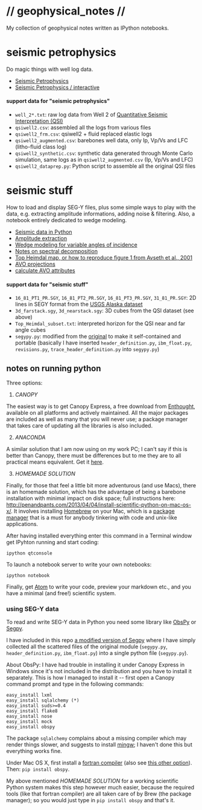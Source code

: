 # // geophysical_notes //

My collection of geophysical notes written as IPython notebooks.


# seismic petrophysics

Do magic things with well log data.

* [Seismic Petrophysics](http://nbviewer.ipython.org/github/aadm/geophysical_notes/blob/master/seismic_petrophysics.ipynb)
* [Seismic Petrophysics / interactive](http://nbviewer.ipython.org/github/aadm/geophysical_notes/blob/master/seismic_petrophysics_interactive.ipynb)

#### support data for "seismic petrophysics"

* `well_2*.txt`: raw log data from Well 2 of [Quantitative Seismic Interpretation (QSI)](https://pangea.stanford.edu/researchgroups/srb/resources/books/quantitative-seismic-interpretation)
* `qsiwell2.csv`: assembled all the logs from various files
* `qsiwell2_frm.csv`: qsiwell2 + fluid replaced elastic logs
* `qsiwell2_augmented.csv`: barebones well data, only Ip, Vp/Vs and LFC (litho-fluid class log)
* `qsiwell2_synthetic.csv`: synthetic data generated through Monte Carlo simulation, same logs as in `qsiwell2_augmented.csv` (Ip, Vp/Vs and LFC)
* `qsiwell2_dataprep.py`: Python script to assemble all the original QSI files


# seismic stuff

How to load and display SEG-Y files, plus some simple ways to play with the data, e.g. extracting amplitude informations, adding noise & filtering. Also, a notebook entirely dedicated to wedge modeling.

* [Seismic data in Python](http://nbviewer.ipython.org/github/aadm/geophysical_notes/blob/master/seismic_data_in_python.ipynb)
* [Amplitude extraction](http://nbviewer.ipython.org/github/aadm/geophysical_notes/blob/master/seismic_amplitude_extraction.ipynb)
* [Wedge modeling for variable angles of incidence](http://nbviewer.ipython.org/github/aadm/geophysical_notes/blob/master/wedge_modeling.ipynb)
* [Notes on spectral decomposition](http://nbviewer.ipython.org/github/aadm/geophysical_notes/blob/master/notes_spec_dec.ipynb)
* [Top Heimdal map, or how to reproduce figure 1 from Avseth et al., 2001](http://nbviewer.ipython.org/github/aadm/geophysical_notes/blob/master/top_heimdal_map.ipynb)
* [AVO projections](http://nbviewer.ipython.org/github/aadm/geophysical_notes/blob/master/avo_projections.ipynb)
* [calculate AVO attributes](http://nbviewer.ipython.org/github/aadm/geophysical_notes/blob/master/avo_attributes.ipynb)

#### support data for "seismic stuff"

* `16_81_PT1_PR.SGY`, `16_81_PT2_PR.SGY`, `16_81_PT3_PR.SGY`, `31_81_PR.SGY`: 2D lines in SEGY format from the [USGS Alaska dataset](http://energy.usgs.gov/GeochemistryGeophysics/SeismicDataProcessingInterpretation/NPRASeismicDataArchive.aspx)
* `3d_farstack.sgy`, `3d_nearstack.sgy`: 3D cubes from the QSI dataset (see above)
* `Top_Heimdal_subset.txt`: interpreted horizon for the QSI near and far angle cubes
* `segypy.py`: modified from the [original](https://github.com/rob-smallshire/segpy) to make it self-contained and portable (basically I have inserted `header_definition.py`, `ibm_float.py`, `revisions.py`, `trace_header_definition.py` into `segypy.py`)


## notes on running python

Three options:

1. *CANOPY*

The easiest way is to get Canopy Express, a free download from [Enthought](https://www.enthought.com/products/canopy/), available on all platforms and actively maintained. All the major packages are included as well as many that you will never use; a package manager that takes care of updating all the libraries is also included.

2. *ANACONDA*

A similar solution that I am now using on my work PC; I can't say if this is better than Canopy, there must be differences but to me they are to all practical means equivalent. Get it [here](https://store.continuum.io/cshop/anaconda/).

3. *HOMEMADE SOLUTION*

Finally, for those that feel a little bit more adventurous (and use Macs), there is an homemade solution, which has the advantage of being a barebone installation with minimal impact on disk space; full instructions here: <http://penandpants.com/2013/04/04/install-scientific-python-on-mac-os-x/>. It involves installing [Homebrew](http://brew.sh) on your Mac, which is a [package manager](http://en.wikipedia.org/wiki/Package_manager) that is  a must for anybody tinkering with code and unix-like applications.

After having installed everything enter this command in a Terminal window get IPyhton running and start coding:

    ipython qtconsole

To launch a notebook server to write your own notebooks:

    ipython notebook

Finally, get [Atom](https://atom.io/) to write your code, preview your markdown etc., and you have a minimal (and free!) scientific system.


### using SEG-Y data

To read and write SEG-Y data in Python you need some library like  [ObsPy](https://github.com/obspy/obspy/wiki) or [Segpy](https://github.com/rob-smallshire/segpy/).

I have included in this repo [a modified version of Segpy](https://github.com/aadm/geophysical_notes/blob/master/segypy.py) where I have simply collected all the scattered files of the original module (`segypy.py`, `header_definition.py`, `ibm_float.py`) into a single python file (`segypy.py`).

About ObsPy: I have had trouble in installing it under Canopy Express in Windows since it's not included in the distribution and you have to install it separately. This is how I managed to install it -- first open a Canopy command prompt and type in the following commands:

    easy_install lxml
    easy_install sqlalchemy (*)
    easy_install suds>=0.4
    easy_install flake8
    easy_install nose
    easy_install mock
    easy_install obspy

The package `sqlalchemy` complains about a missing compiler which may render things slower, and suggests to install [mingw](http://www.mingw.org/wiki/Getting_Started); I haven't done this but everything works fine.

Under Mac OS X, first install a [fortran compiler](https://gcc.gnu.org/wiki/GFortranBinaries) (also see [this other option](http://coudert.name/software/gfortran-4.8.2-Mavericks.dmg)). Then: `pip install obspy`.

My above mentioned *HOMEMADE SOLUTION* for a working scientific Python system makes this step however much easier, because the required tools (like that fortran compiler) are all taken care of by Brew (the package manager); so you would just type in `pip install obspy` and that's it.
